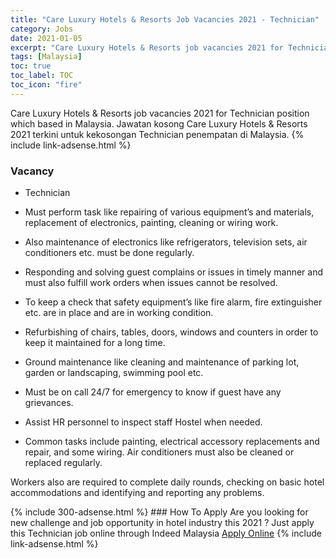 ```yaml
---
title: "Care Luxury Hotels & Resorts Job Vacancies 2021 - Technician" 
category: Jobs 
date: 2021-01-05 
excerpt: "Care Luxury Hotels & Resorts job vacancies 2021 for Technician position which based in Malaysia. Jawatan kosong Care Luxury Hotels & Resorts 2021 terkini untuk kekosongan Technician penempatan di Malaysia" 
tags: [Malaysia] 
toc: true 
toc_label: TOC 
toc_icon: "fire" 
--- 
```


Care Luxury Hotels & Resorts job vacancies 2021 for Technician position which based in Malaysia. Jawatan kosong Care Luxury Hotels & Resorts 2021 terkini untuk kekosongan Technician penempatan di Malaysia. 
{% include link-adsense.html %} 
### Vacancy 
- Technician 
<div><p></p><div><div><ul><li>Must perform task like repairing of various equipment&#8217;s and materials, replacement of electronics, painting, cleaning or wiring work.</li></ul>
<ul><li>Also maintenance of electronics like refrigerators, television sets, air conditioners etc. must be done regularly.</li></ul>
<ul><li>Responding and solving guest complains or issues in timely manner and must also fulfill work orders when issues cannot be resolved.</li></ul>
<ul><li>To keep a check that safety equipment&#8217;s like fire alarm, fire extinguisher etc. are in place and are in working condition.</li></ul>
<ul><li>Refurbishing of chairs, tables, doors, windows and counters in order to keep it maintained for a long time.</li></ul>
<ul><li>Ground maintenance like cleaning and maintenance of parking lot, garden or landscaping, swimming pool etc.</li></ul>
<ul><li>Must be on call 24/7 for emergency to know if guest have any grievances.</li></ul>
<ul><li>Assist HR personnel to inspect staff Hostel when needed.</li></ul>
<ul><li>Common tasks include painting, electrical accessory replacements and repair, and some wiring. Air conditioners must also be cleaned or replaced regularly.</li></ul>
<p>Workers also are required to complete daily rounds, checking on basic hotel accommodations and identifying and reporting any problems.</p></div></div></div> 
{% include 300-adsense.html %} 
### How To Apply 
Are you looking for new challenge and job opportunity in hotel industry this 2021 ?
Just apply this Technician job online through Indeed Malaysia 
<a href="https://malaysia.indeed.com/viewjob?jk=dab626d594ce8f02" class="btn btn--info" target="_blank" rel="nofollow noopenner">Apply Online</a> 
{% include link-adsense.html %} 